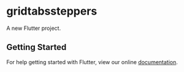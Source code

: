 # gridtabssteppers

A new Flutter project.

## Getting Started

For help getting started with Flutter, view our online
[documentation](https://flutter.io/).
